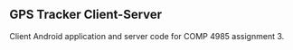 ## GPS Tracker Client-Server ##
Client Android application and server code for COMP 4985 assignment 3.
